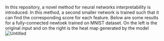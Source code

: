 In this repository, a novel method for neural networks interpretability is introduced. In this method, a second smaller network is trained such that it can find the corresponding score for each feature. 
Below are some results for a fully-connected newtoek trained on MNIST dataset. On the left is the original input and on the right is the heat map generated by the model
![Untitled](https://github.com/mojmhmdi/-A-method-for-neural-network-Interpretability/assets/102634674/78c3a54c-62f7-474c-afbd-50aa7651300a)
